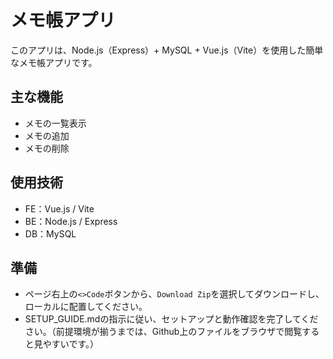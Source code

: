 # メモ帳アプリ

このアプリは、Node.js（Express）+ MySQL + Vue.js（Vite）を使用した簡単なメモ帳アプリです。

## 主な機能
- メモの一覧表示
- メモの追加
- メモの削除

## 使用技術
- FE：Vue.js / Vite
- BE：Node.js / Express
- DB：MySQL

## 準備

- ページ右上の`<>Code`ボタンから、`Download Zip`を選択してダウンロードし、ローカルに配置してください。
- SETUP_GUIDE.mdの指示に従い、セットアップと動作確認を完了してください。（前提環境が揃うまでは、Github上のファイルをブラウザで閲覧すると見やすいです。）
